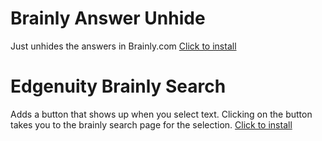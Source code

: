 # Brainly Answer Unhide

Just unhides the answers in Brainly.com
<a href="/BrainlyAnswerUnhider.user.js">Click to install</a>

# Edgenuity Brainly Search
Adds a button that shows up when you select text. Clicking on the button takes you to the brainly search page for the selection.
<a href="/EdgenuityEasyBrainlySearch.user.js">Click to install</a>
